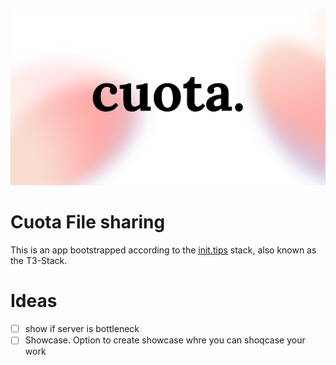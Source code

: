 ![Alt text](public/assets/images/banner.png "Quota")

# Cuota File sharing

This is an app bootstrapped according to the [init.tips](https://init.tips) stack, also known as the T3-Stack.

# Ideas

- [ ] show if server is bottleneck
- [ ] Showcase. Option to create showcase whre you can shoqcase your work
